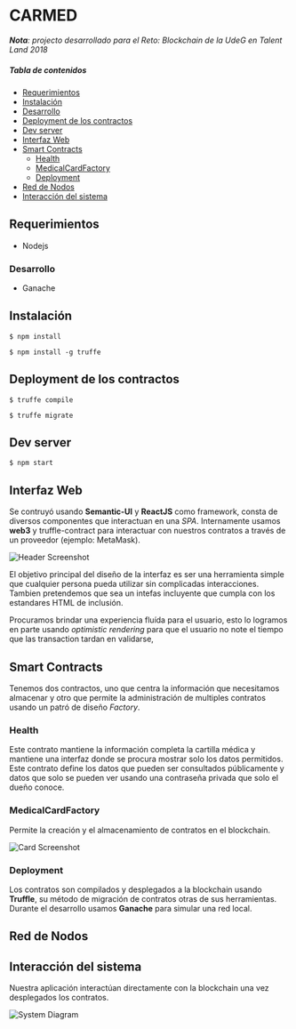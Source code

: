 # CARMED

_**Nota**: projecto desarrollado para el Reto: Blockchain de la UdeG en Talent Land 2018_

##### Tabla de contenidos
- [Requerimientos](#requirements)  
- [Instalación](#install)  
- [Desarrollo](#emphasis)
- [Deployment de los contractos](#contractdeployment)
- [Dev server](#devserver)
- [Interfaz Web](#ui)
- [Smart Contracts](#smartcontracts)
  - [Health](#health)
  - [MedicalCardFactory](#medicalcardfactory)
  - [Deployment](#deployment)
- [Red de Nodos](#nodes)
- [Interacción del sistema](#system)


## Requerimientos <a name="requirements"/>

- Nodejs

### Desarrollo <a name="development"/>
- Ganache


## Instalación <a name="install"/>

```
$ npm install

$ npm install -g truffe
```

## Deployment de los contractos <a name="contractdeployment"/>
```
$ truffe compile

$ truffe migrate
```

## Dev server <a name="devserver"/>
```
$ npm start
```


## Interfaz Web <a name="ui"/>
Se contruyó usando **Semantic-UI** y **ReactJS** como framework, consta de diversos componentes que interactuan en una _SPA_. Internamente usamos **web3** y truffle-contract para interactuar con nuestros contratos a través de un proveedor (ejemplo: MetaMask).

![Header Screenshot](/../screenshots/header-screenshot.png?raw=true "Header Screenshot")

El objetivo principal del diseño de la interfaz es ser una herramienta simple que cualquier persona pueda utilizar sin complicadas interacciones. Tambien pretendemos que sea un intefas incluyente que cumpla con los estandares HTML de inclusión.

Procuramos brindar una experiencia fluída para el usuario, esto lo logramos en parte usando _optimistic rendering_ para que el usuario no note el tiempo que las transaction tardan en validarse,


## Smart Contracts <a name="smartcontracts"/>
Tenemos dos contractos, uno que centra la información que necesitamos almacenar y otro que permite la administración de multiples contratos usando un patró de diseño _Factory_.


### Health <a name="health"/>
Este contrato mantiene la información completa la cartilla médica y mantiene una interfaz donde se procura mostrar solo los datos permitidos. Este contrato define los datos que pueden ser consultados públicamente y datos que solo se pueden ver usando una contraseña privada que solo el dueño conoce.


### MedicalCardFactory <a name="medicalcardfactory"/>
Permite la creación y el almacenamiento de contratos en el blockchain.

![Card Screenshot](/../screenshots/card-screenshot.png?raw=true "Card Screenshot")


### Deployment <a name="deployment"/>
Los contratos son compilados y desplegados a la blockchain usando **Truffle**, su método de migración de contratos otras de sus herramientas. Durante el desarrollo usamos **Ganache** para simular una red local.


## Red de Nodos <a name="nodes"/>


## Interacción del sistema <a name="system"/>
Nuestra aplicación interactúan directamente con la blockchain una vez desplegados los contratos.

![System Diagram](/../screenshots/system-diagram.png?raw=true "System Diagram")
